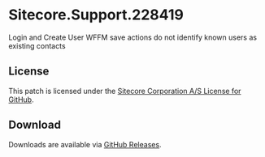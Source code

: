 # Sitecore.Support.228419
Login and Create User WFFM save actions do not identify known users as existing contacts

## License  
This patch is licensed under the [Sitecore Corporation A/S License for GitHub](https://github.com/sitecoresupport/Sitecore.Support.228419/blob/master/LICENSE).  

## Download  
Downloads are available via [GitHub Releases](https://github.com/sitecoresupport/Sitecore.Support.228419/releases).  
